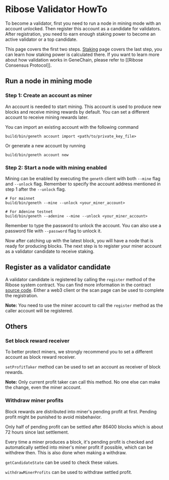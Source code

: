 # Ribose Validator HowTo

To become a validator, first you need to run a node in mining mode with an account unlocked. Then register this account as a candidate for validators. After registration, you need to earn enough staking power to become an active validator or a top candidate.

This page covers the first two steps. [Staking](../user_manual/staking.md) page covers the last step, you can learn how staking power is calculated there. If you want to learn more about how validation works in GeneChain, please refer to [[Ribose Consensus Protocol]].

## Run a node in mining mode

### Step 1: Create an account as miner

An account is needed to start mining. This account is used to produce new blocks and receive mining rewards by default. You can set a different account to receive mining rewards later.

You can import an existing account with the following command

```shell
build/bin/geneth account import <path/to/private_key_file>
```

Or generate a new account by running

```shell
build/bin/geneth account new
```

### Step 2: Start a node with mining enabled

Mining can be enabled by executing the `geneth` client with both `--mine` flag and `--unlock` flag. Remember to specify the account address mentioned in step 1 after the `--unlock` flag.

```shell
# For mainnet
build/bin/geneth --mine --unlock <your_miner_account>

# For Adenine testnet
build/bin/geneth --adenine --mine --unlock <your_miner_account>
```

Remember to type the password to unlock the account. You can also use a password file with `--password` flag to unlock it.

Now after catching up with the latest block, you will have a node that is ready for producing blocks. The next step is to register your miner account as a validator candidate to receive staking.

## Register as a validator candidate

A validator candidate is registered by calling the `register` method of the Ribose system contract. You can find more information in the contract [source code](https://github.com/genechain-io/system-contract/blob/master/contracts/Ribose.sol). Either a web3 client or the scan page can be used to complete the registration.

**Note:** You need to use the miner account to call the `register` method as the caller account will be registered.

## Others

### Set block reward receiver
To better protect miners, we strongly recommend you to set a different account as block reward receiver.

`setProfitTaker` method can be used to set an account as receiver of block rewards.

**Note:** Only current profit taker can call this method. No one else can make the change, even the miner account.

### Withdraw miner profits
Block rewards are distributed into miner's pending profit at first. Pending profit might be punished to avoid misbehavior.

Only half of pending profit can be settled after 86400 blocks which is about 72 hours since last settlement.

Every time a miner produces a block, it's pending profit is checked and automatically settled into miner's miner profit if possible, which can be withdrew then. This is also done when making a withdraw.

`getCandidateState` can be used to check these values.

`withdrawMinerProfits` can be used to withdraw settled profit.